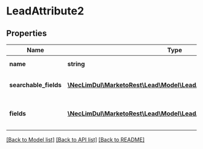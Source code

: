 # LeadAttribute2

## Properties
Name | Type | Description | Notes
------------ | ------------- | ------------- | -------------
**name** | **string** | \&quot;API Lead\&quot; | 
**searchable_fields** | [**\NecLimDul\MarketoRest\Lead\Model\LeadAttribute2SearchableFields[]**](array.md) | List of searchable fields | 
**fields** | [**\NecLimDul\MarketoRest\Lead\Model\LeadAttribute2Fields[]**](LeadAttribute2Fields.md) | Description of searchable fields | 

[[Back to Model list]](../README.md#documentation-for-models) [[Back to API list]](../README.md#documentation-for-api-endpoints) [[Back to README]](../README.md)



